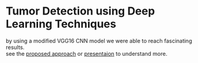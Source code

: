 # Tumor Detection using Deep Learning Techniques

by using a modified VGG16 CNN model we were able to reach fascinating results.<br>
see the [proposed approach](Lou7a.pdf) or [presentaion](<Final Presentation.pdf>) to understand more.
